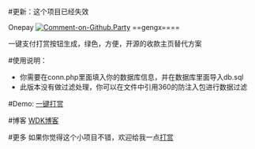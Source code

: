 #更新：这个项目已经失效



Onepay [![Comment-on-Github.Party](https://img.shields.io/badge/Comment%20on-Github.Party-yellow.svg)](https://github.party/item?id=72)
==gengx====

一键支付打赏按钮生成，绿色，方便，开源的收款主页替代方案

#使用说明：
* 你需要在conn.php里面填入你的数据库信息，并在数据库里面导入db.sql
* 此版本没有做过滤处理，你可以在文件中引用360的防注入包进行数据过滤

#Demo:
[一键打赏](http://meiweihezi.com/dashang/)

#博客
[WDK博客](http://www.wdk.pw)

#更多
如果你觉得这个小项目不错，欢迎给我一点[打赏](http://meiweihezi.com/dashang/dashang.php?id=ZGs2Mw==)
